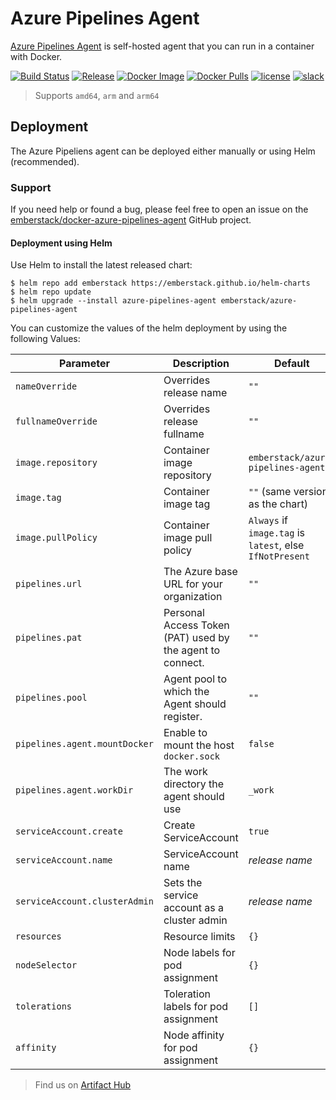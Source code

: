 # Azure Pipelines Agent
[Azure Pipelines Agent](https://github.com/emberstack/docker-azure-pipelines-agent) is self-hosted agent that you can run in a container with Docker.

[![Build Status](https://dev.azure.com/emberstack/OpenSource/_apis/build/status/docker-azure-pipelines-agent?branchName=main)](https://dev.azure.com/emberstack/OpenSource/_build/latest?definitionId=17&branchName=main)
[![Release](https://img.shields.io/github/release/emberstack/docker-azure-pipelines-agent.svg?style=flat-square)](https://github.com/emberstack/docker-azure-pipelines-agent/releases/latest)
[![Docker Image](https://img.shields.io/docker/image-size/emberstack/azure-pipelines-agent/latest?style=flat-square)](https://hub.docker.com/r/emberstack/azure-pipelines-agent)
[![Docker Pulls](https://img.shields.io/docker/pulls/emberstack/azure-pipelines-agent.svg?style=flat-square)](https://hub.docker.com/r/emberstack/azure-pipelines-agent)
[![license](https://img.shields.io/github/license/emberstack/docker-azure-pipelines-agent.svg?style=flat-square)](LICENSE)
[![slack](https://img.shields.io/badge/join-emberstack%20on%20Slack-gray.svg?style=flat-square&longCache=true&logo=slack&colorB=green)](https://join.slack.com/t/emberstack/shared_invite/zt-8qyutopg-9ghwTq3OnHSm2tY9Sk5ULA)

> Supports `amd64`, `arm` and `arm64`

## Deployment

The Azure Pipeliens agent can be deployed either manually or using Helm (recommended).

### Support
If you need help or found a bug, please feel free to open an issue on the [emberstack/docker-azure-pipelines-agent](https://github.com/emberstack/docker-azure-pipelines-agent) GitHub project.  

#### Deployment using Helm

Use Helm to install the latest released chart:
```shellsession
$ helm repo add emberstack https://emberstack.github.io/helm-charts
$ helm repo update
$ helm upgrade --install azure-pipelines-agent emberstack/azure-pipelines-agent
```

You can customize the values of the helm deployment by using the following Values:

| Parameter                            | Description                                                 | Default                                                 |
| ------------------------------------ | ----------------------------------------------------------- | ------------------------------------------------------- |
| `nameOverride`                       | Overrides release name                                      | `""`                                                    |
| `fullnameOverride`                   | Overrides release fullname                                  | `""`                                                    |
| `image.repository`                   | Container image repository                                  | `emberstack/azure-pipelines-agent`                      |
| `image.tag`                          | Container image tag                                         | `""` (same version as the chart)                        |
| `image.pullPolicy`                   | Container image pull policy                                 | `Always` if `image.tag` is `latest`, else `IfNotPresent`|
| `pipelines.url`                      | The Azure base URL for your organization                    | `""`                                                    |
| `pipelines.pat`                      | Personal Access Token (PAT) used by the agent to connect.   | `""`                                                    |
| `pipelines.pool`                     | Agent pool to which the Agent should register.              | `""`                                                    |
| `pipelines.agent.mountDocker`        | Enable to mount the host `docker.sock`                      | `false`                                                 |
| `pipelines.agent.workDir`            | The work directory the agent should use                     | `_work`                                                 |
| `serviceAccount.create`              | Create ServiceAccount                                       | `true`                                                  |
| `serviceAccount.name`                | ServiceAccount name                                         | _release name_                                          |
| `serviceAccount.clusterAdmin`        | Sets the service account as a cluster admin                 | _release name_                                          |
| `resources`                          | Resource limits                                             | `{}`                                                    |
| `nodeSelector`                       | Node labels for pod assignment                              | `{}`                                                    |
| `tolerations`                        | Toleration labels for pod assignment                        | `[]`                                                    |
| `affinity`                           | Node affinity for pod assignment                            | `{}`                                                    |

> Find us on [Artifact Hub](https://artifacthub.io/packages/helm/emberstack/azure-pipelines-agent)

